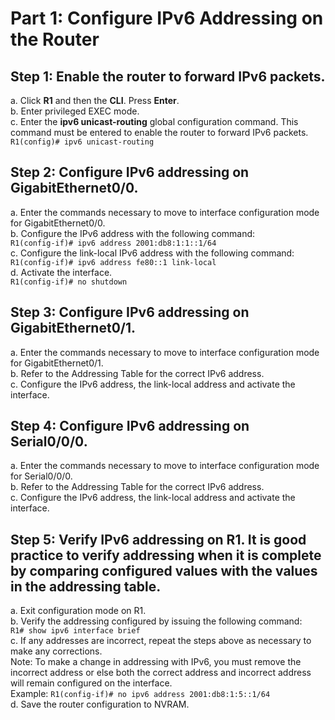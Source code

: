 # Part 1: Configure IPv6 Addressing on the Router 
## Step 1: Enable the router to forward IPv6 packets. 
a. Click **R1** and then the **CLI**. Press **Enter**.<br>
b. Enter privileged EXEC mode.<br>
c. Enter the **ipv6 unicast-routing** global configuration command. This command must be entered to enable the router to forward IPv6 packets.<br>
`R1(config)# ipv6 unicast-routing`
## Step 2: Configure IPv6 addressing on GigabitEthernet0/0.
a. Enter the commands necessary to move to interface configuration mode for GigabitEthernet0/0.<br>
b. Configure the IPv6 address with the following command: <br>
`R1(config-if)# ipv6 address 2001:db8:1:1::1/64`<br>
c. Configure the link-local IPv6 address with the following command:<br>
`R1(config-if)# ipv6 address fe80::1 link-local`<br>
d. Activate the interface.<br>
`R1(config-if)# no shutdown`
## Step 3: Configure IPv6 addressing on GigabitEthernet0/1.
a. Enter the commands necessary to move to interface configuration mode for GigabitEthernet0/1.<br>
b. Refer to the Addressing Table for the correct IPv6 address.<br>
c. Configure the IPv6 address, the link-local address and activate the interface.
## Step 4: Configure IPv6 addressing on Serial0/0/0.
a. Enter the commands necessary to move to interface configuration mode for Serial0/0/0.<br>
b. Refer to the Addressing Table for the correct IPv6 address.<br>
c. Configure the IPv6 address, the link-local address and activate the interface.
## Step 5: Verify IPv6 addressing on R1. It is good practice to verify addressing when it is complete by comparing configured values with the values in the addressing table.
a. Exit configuration mode on R1.<br>
b. Verify the addressing configured by issuing the following command:<br>
`R1# show ipv6 interface brief`<br>
c. If any addresses are incorrect, repeat the steps above as necessary to make any corrections.<br>
Note: To make a change in addressing with IPv6, you must remove the incorrect address or else both the correct address and incorrect address will remain configured on the interface.<br>
Example:
`R1(config-if)# no ipv6 address 2001:db8:1:5::1/64`<br>
d. Save the router configuration to NVRAM.
